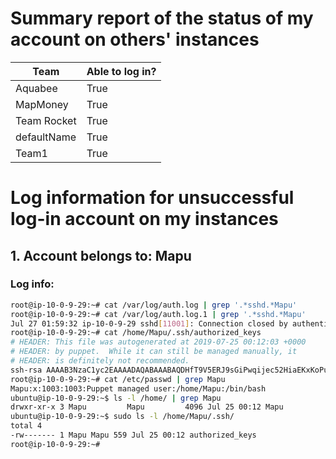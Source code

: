 # Summary report of the status of my account on others' instances

| Team        | Able to log in? |
| ----------- | --------------- |
| Aquabee     | True            |
| MapMoney    | True            |
| Team Rocket | True            |
| defaultName | True            |
| Team1       | True            |

# Log information for unsuccessful log-in account on my instances

## 1. Account belongs to: Mapu

### Log info:

```bash
root@ip-10-0-9-29:~# cat /var/log/auth.log | grep '.*sshd.*Mapu'
root@ip-10-0-9-29:~# cat /var/log/auth.log.1 | grep '.*sshd.*Mapu'
Jul 27 01:59:32 ip-10-0-9-29 sshd[11001]: Connection closed by authenticating user Mapu 73.240.55.49 port 60649 [preauth]
root@ip-10-0-9-29:~# cat /home/Mapu/.ssh/authorized_keys
# HEADER: This file was autogenerated at 2019-07-25 00:12:03 +0000
# HEADER: by puppet.  While it can still be managed manually, it
# HEADER: is definitely not recommended.
ssh-rsa AAAAB3NzaC1yc2EAAAADAQABAAABAQDHfT9V5ERJ9sGiPwqijec52HiaEKxKoPuW2ehz8Te2g/cBAHWi8jQz8X+KvEb/Nqmv0Q29N1WkUWzGAjjRQP9Cyhe5NN2DVTD5FjX9W8YFoMxHBIBAvK68I1PTSYrkh7A6UtfsRx0bxg/uEfjRzstU+D0mg7T+x6ysuMjs6+HVXVNAj+Qr0NAkaMnMoYFlUP62/jCyiH8xliyW4pk65tNbLLDxD4i1631F4WiWfdSZgX3ZHwA7QgMpaEoRa9Pgee6NpzUBHgyWei9XKEnhfsIZtrx9wIJ824wnqOVqx6XkG8CCGipWyTy50xX5X/YG1YMknotRFvv8/cLar/Tdw5lj Mapu
root@ip-10-0-9-29:~# cat /etc/passwd | grep Mapu
Mapu:x:1003:1003:Puppet managed user:/home/Mapu:/bin/bash
ubuntu@ip-10-0-9-29:~$ ls -l /home/ | grep Mapu
drwxr-xr-x 3 Mapu         Mapu         4096 Jul 25 00:12 Mapu
ubuntu@ip-10-0-9-29:~$ sudo ls -l /home/Mapu/.ssh/
total 4
-rw------- 1 Mapu Mapu 559 Jul 25 00:12 authorized_keys
root@ip-10-0-9-29:~#
```

